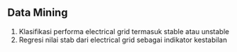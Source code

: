 ## Data Mining
1. Klasifikasi performa electrical grid termasuk stable atau unstable
2. Regresi nilai stab dari electrical grid sebagai indikator kestabilan
